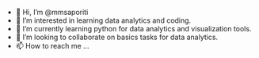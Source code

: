 - 👋 Hi, I’m @mmsaporiti
- 👀 I’m interested in learning data analytics and coding. 
- 🌱 I’m currently learning python for data analytics and visualization tools.
- 💞️ I’m looking to collaborate on basics tasks for data analytics.
- 📫 How to reach me ...

<!---
mmsaporiti/mmsaporiti is a ✨ special ✨ repository because its `README.md` (this file) appears on your GitHub profile.
You can click the Preview link to take a look at your changes.
--->
